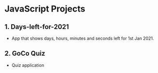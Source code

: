 # JavaScript Projects

## 1. Days-left-for-2021

- App that shows days, hours, minutes and seconds left for 1st Jan 2021.

## 2. GoCo Quiz

- Quiz application
